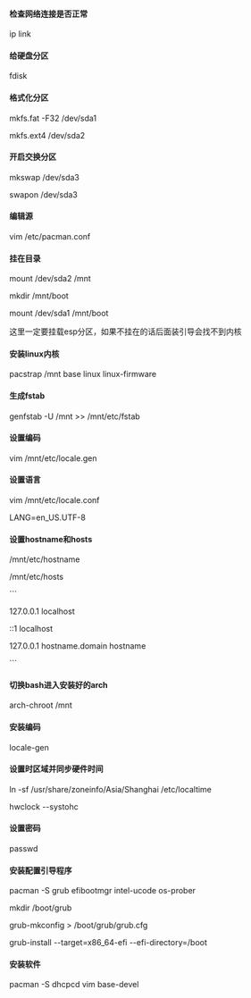 #### 检查网络连接是否正常

ip link

#### 给硬盘分区

fdisk

#### 格式化分区

mkfs.fat -F32 /dev/sda1

mkfs.ext4 /dev/sda2

#### 开启交换分区

mkswap /dev/sda3

swapon /dev/sda3

#### 编辑源

vim /etc/pacman.conf

#### 挂在目录

mount /dev/sda2 /mnt

mkdir /mnt/boot

mount /dev/sda1 /mnt/boot

这里一定要挂载esp分区，如果不挂在的话后面装引导会找不到内核

#### 安装linux内核

pacstrap /mnt base linux linux-firmware

#### 生成fstab

genfstab -U /mnt >> /mnt/etc/fstab

#### 设置编码

vim /mnt/etc/locale.gen 

#### 设置语言

vim /mnt/etc/locale.conf 

LANG=en_US.UTF-8

#### 设置hostname和hosts

/mnt/etc/hostname

/mnt/etc/hosts

\``` 

127.0.0.1 localhost

::1	localhost

127.0.0.1 hostname.domain hostname

\```

#### 切换bash进入安装好的arch

arch-chroot /mnt

#### 安装编码

locale-gen

#### 设置时区域并同步硬件时间

ln -sf /usr/share/zoneinfo/Asia/Shanghai /etc/localtime

hwclock --systohc

#### 设置密码

passwd

#### 安装配置引导程序

pacman -S grub efibootmgr intel-ucode os-prober

mkdir /boot/grub

grub-mkconfig > /boot/grub/grub.cfg

grub-install --target=x86_64-efi --efi-directory=/boot

#### 安装软件

pacman -S dhcpcd vim base-devel 

